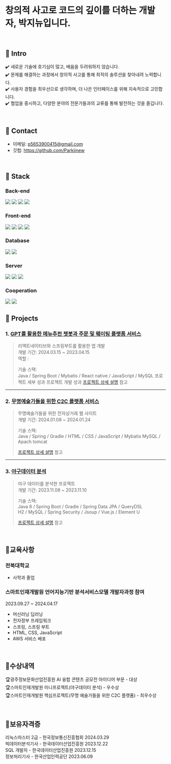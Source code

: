 
# 창의적 사고로 코드의 깊이를 더하는 개발자, 박지뉴입니다.
</br>

## :pushpin: Intro
:heavy_check_mark: 새로운 기술에 호기심이 많고, 배움을 두려워하지 않습니다.
</br>
:heavy_check_mark: 문제를 해결하는 과정에서 창의적 사고를 통해 최적의 솔루션을 찾아내려 노력합니다.
</br>
:heavy_check_mark: 사용자 경험을 최우선으로 생각하며, 더 나은 인터페이스를 위해 지속적으로 고민합니다.
</br>
:heavy_check_mark: 협업을 중시하고, 다양한 분야의 전문가들과의 교류를 통해 발전하는 것을 즐깁니다.

</br>

## :pushpin: Contact
- 이메일: p5653900415@gmail.com
- 깃헙: https://github.com/Parkjinew

</br>

## :pushpin: Stack

<div align=left> 

### Back-end
  <img src="https://img.shields.io/badge/java-007396?style=for-the-badge&logo=java&logoColor=white"> 
  <img src="https://img.shields.io/badge/python-3776AB?style=for-the-badge&logo=python&logoColor=white"> 
  <img src="https://img.shields.io/badge/spring-6DB33F?style=for-the-badge&logo=spring&logoColor=white"> 
  <img src="https://img.shields.io/badge/springboot-6DB33F?style=for-the-badge&logo=springboot&logoColor=white">
  <br>
  
### Front-end
  <img src="https://img.shields.io/badge/html5-E34F26?style=for-the-badge&logo=html5&logoColor=white"> 
  <img src="https://img.shields.io/badge/css-1572B6?style=for-the-badge&logo=css3&logoColor=white"> 
  <img src="https://img.shields.io/badge/javascript-F7DF1E?style=for-the-badge&logo=javascript&logoColor=black"> 
    <img src="https://img.shields.io/badge/react native-61DAFB?style=for-the-badge&logo=react&logoColor=black"> 
  <br>

### Database
  <img src="https://img.shields.io/badge/oracle-F80000?style=for-the-badge&logo=oracle&logoColor=white"> 
  <img src="https://img.shields.io/badge/mysql-4479A1?style=for-the-badge&logo=mysql&logoColor=white"> 
  <br>

### Server
  <img src="https://img.shields.io/badge/linux-FCC624?style=for-the-badge&logo=linux&logoColor=black"> 
  <img src="https://img.shields.io/badge/amazonaws-232F3E?style=for-the-badge&logo=amazonaws&logoColor=white"> 
  <img src="https://img.shields.io/badge/apache tomcat-F8DC75?style=for-the-badge&logo=apachetomcat&logoColor=white">
  <br>

### Cooperation
  <img src="https://img.shields.io/badge/github-181717?style=for-the-badge&logo=github&logoColor=white">
  <img src="https://img.shields.io/badge/git-F05032?style=for-the-badge&logo=git&logoColor=white">
  <br>
</div>

## :pushpin: Projects
### 1. [GPT를 활용한 메뉴추천 챗봇과 주문 및 웨이팅 플랫폼 서비스](https://github.com/Parkjinew/mealjoy_user)
>리액트네이티브와 스프링부트를 활용한 앱 개발
></br>
>개발 기간: 2024.03.15 ~ 2023.04.15  
>역할 :
>
>기술 스택:  
>Java / Spring Boot / Mybatis / React native / JavaScript / MySQL
>프로젝트 세부 성과
>프로젝트 개발 성과
>[프로젝트 상세 설명](https://github.com/Parkjinew/mealjoy_user) 참고

---

### 2. [무명예술가들을 위한 C2C 플랫폼 서비스](https://github.com/illhanunjung/Hwado-final)
>무명예술가들을 위한 전자상거래 웹 사이트
></br>
>개발 기간: 2024.01.08 ~ 2024.01.24
>  
>기술 스택:  
>Java / Spring / Gradle / HTML / CSS / JavaScript / Mybatis 
 MySQL / Apach tomcat
>  
>[프로젝트 상세 설명](https://github.com/JungHyung2/gitio.io) 참고

---

### 3. [야구데이터 분석](https://github.com/JungHyung2/gitio.io)
>야구 데이터를 분석한 프로젝트
></br>
>개발 기간: 2023.11.08 ~ 2023.11.10
>  
>기술 스택:  
>Java 8 / Spring Boot / Gradle / Spring Data JPA / QueryDSL  
>H2 / MySQL / Spring Security / Jsoup / Vue.js / Element U  
>  
>[프로젝트 상세 설명](https://github.com/JungHyung2/gitio.io) 참고

</br>

## :pushpin:교육사항
### 전북대학교
  - 사학과 졸업

### 스마트인재개발원 언어지능기반 분석서비스모델 개발자과정 참여

2023.09.27 ~ 2024.04.17
  - 머신러닝 딥러닝
  - 전자정부 프레임워크
  - 스프링, 스프링 부트
  - HTML, CSS, JavaScript
  - AWS 서비스 배포
</br>

## :pushpin:수상내역
:trophy:광주정보문화산업진흥원  AI 융합 콘텐츠 공모전 아이디어 부문 - 대상
</br>
:trophy:스마트인재개발원  미니프로젝트(야구데이터 분석) - 우수상
</br>
:trophy:스마트인재개발원  핵심프로젝트(무명 예술가들을 위한 C2C 플랫폼) - 최우수상

</br>

## :pushpin:보유자격증
리눅스마스터 2급 - 한국정보통신진흥협회 2024.03.29
</br>
빅데이터분석기사 - 한국데이터산업진흥원 2023.12.22
</br>
SQL 개발자 - 한국데이터산업진흥원 2023.12.15
</br>
정보처리기사 - 한국산업인력공단 2023.06.09




